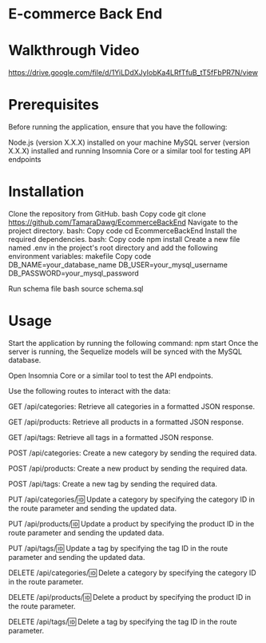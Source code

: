 # E-commerce Back End 

# Walkthrough  Video 
https://drive.google.com/file/d/1YiLDdXJyIobKa4LRfTfuB_tT5fFbPR7N/view

# Prerequisites
Before running the application, ensure that you have the following:

Node.js (version X.X.X) installed on your machine
MySQL server (version X.X.X) installed and running
Insomnia Core or a similar tool for testing API endpoints
 # Installation
Clone the repository from GitHub.
bash
Copy code
git clone https://github.com/TamaraDawg/EcommerceBackEnd
Navigate to the project directory.
bash:
Copy code
cd EcommerceBackEnd
Install the required dependencies.
bash:
Copy code
npm install
Create a new file named .env in the project's root directory and add the following environment variables:
makefile
Copy code
DB_NAME=your_database_name
DB_USER=your_mysql_username
DB_PASSWORD=your_mysql_password

Run schema file
bash
source schema.sql 
# Usage
Start the application by running the following command:
npm start
Once the server is running, the Sequelize models will be synced with the MySQL database.


Open Insomnia Core or a similar tool to test the API endpoints.

Use the following routes to interact with the data:

GET /api/categories: Retrieve all categories in a formatted JSON response.

GET /api/products: Retrieve all products in a formatted JSON response.

GET /api/tags: Retrieve all tags in a formatted JSON response.

POST /api/categories: Create a new category by sending the required data.

POST /api/products: Create a new product by sending the required data.

POST /api/tags: Create a new tag by sending the required data.

PUT /api/categories/:id: Update a category by specifying the category ID in the route parameter and sending the updated data.

PUT /api/products/:id: Update a product by specifying the product ID in the route parameter and sending the updated data.

PUT /api/tags/:id: Update a tag by specifying the tag ID in the route parameter and sending the updated data.

DELETE /api/categories/:id: Delete a category by specifying the category ID in the route parameter.

DELETE /api/products/:id: Delete a product by specifying the product ID in the route parameter.

DELETE /api/tags/:id: Delete a tag by specifying the tag ID in the route parameter.

